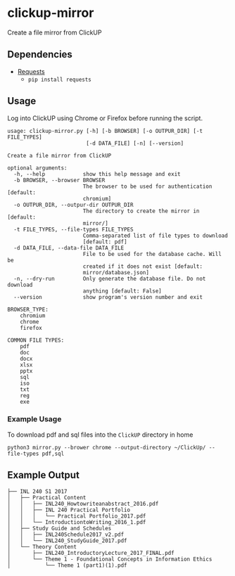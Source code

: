 # clickup-mirror

Create a file mirror from ClickUP

## Dependencies
- [Requests](http://docs.python-requests.org/en/master/)
    - `pip install requests`

## Usage

Log into ClickUP using Chrome or Firefox before running the script.

```
usage: clickup-mirror.py [-h] [-b BROWSER] [-o OUTPUR_DIR] [-t FILE_TYPES]
                         [-d DATA_FILE] [-n] [--version]

Create a file mirror from ClickUP

optional arguments:
  -h, --help            show this help message and exit
  -b BROWSER, --browser BROWSER
                        The browser to be used for authentication [default:
                        chromium]
  -o OUTPUR_DIR, --outpur-dir OUTPUR_DIR
                        The directory to create the mirror in [default:
                        mirror/]
  -t FILE_TYPES, --file-types FILE_TYPES
                        Comma-separated list of file types to download
                        [default: pdf]
  -d DATA_FILE, --data-file DATA_FILE
                        File to be used for the database cache. Will be
                        created if it does not exist [default:
                        mirror/database.json]
  -n, --dry-run         Only generate the database file. Do not download
                        anything [default: False]
  --version             show program's version number and exit

BROWSER_TYPE:
    chromium
    chrome
    firefox

COMMON FILE TYPES:
    pdf
    doc
    docx
    xlsx
    pptx
    sql
    iso
    txt
    reg
    exe
```

### Example Usage
To download pdf and sql files into the `ClickUP` directory in home

```
python3 mirror.py --brower chrome --output-directory ~/ClickUp/ --file-types pdf,sql
```

## Example Output
```
├── INL 240 S1 2017
│   ├── Practical Content
│   │   ├── INL240_Howtowriteanabstract_2016.pdf
│   │   ├── INL 240 Practical Portfolio
│   │   │   └── Practical Portfolio_2017.pdf
│   │   └── IntroductiontoWriting_2016_1.pdf
│   ├── Study Guide and Schedules
│   │   ├── INL240Schedule2017_v2.pdf
│   │   └── INL240_StudyGuide_2017.pdf
│   └── Theory Content
│       ├── INL240_IntroductoryLecture_2017_FINAL.pdf
│       └── Theme 1 - Foundational Concepts in Information Ethics
│           └── Theme 1 (part1)(1).pdf
```

